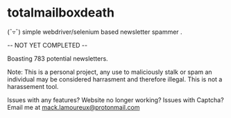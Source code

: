# totalmailboxdeath




(¯▿¯)	simple webdriver/selenium based newsletter spammer .

 -- NOT YET COMPLETED -- 

 Boasting 783 potential newsletters.

 Note: This is a personal project, any use to maliciously stalk or spam an individual may be considered harrasment and therefore illegal. This is not a harassement tool. 


 Issues with any features? Website no longer working? Issues with Captcha? Email me at mack.lamoureux@protonmail.com
